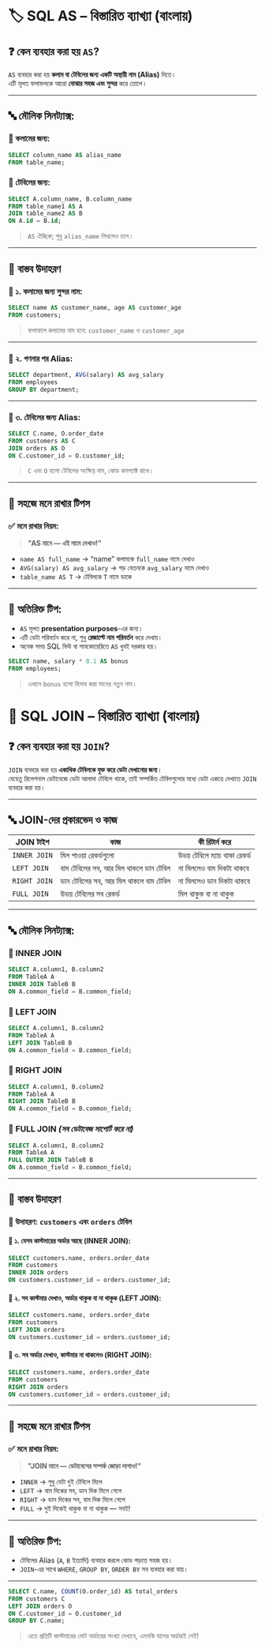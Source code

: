 # 🏷️ SQL AS – বিস্তারিত ব্যাখ্যা (বাংলায়)

## ❓ কেন ব্যবহার করা হয় `AS`?
`AS` ব্যবহার করা হয় **কলাম বা টেবিলের জন্য একটি অস্থায়ী নাম (Alias)** দিতে।  
এটি মূলত ফলাফলকে আরো **বোঝার সহজ এবং সুন্দর** করে তোলে।

---

## 🔤 মৌলিক সিনট্যাক্স:

### 🔹 কলামের জন্য:
```sql
SELECT column_name AS alias_name
FROM table_name;
```

### 🔹 টেবিলের জন্য:
```sql
SELECT A.column_name, B.column_name
FROM table_name1 AS A
JOIN table_name2 AS B
ON A.id = B.id;
```

> `AS` ঐচ্ছিক; শুধু `alias_name` লিখলেও চলে।

---

## 🧠 বাস্তব উদাহরণ

### 🔹 ১. কলামের জন্য সুন্দর নাম:
```sql
SELECT name AS customer_name, age AS customer_age
FROM customers;
```
> ফলাফলে কলামের নাম হবে: `customer_name` ও `customer_age`

---

### 🔹 ২. গণনার পর Alias:
```sql
SELECT department, AVG(salary) AS avg_salary
FROM employees
GROUP BY department;
```

---

### 🔹 ৩. টেবিলের জন্য Alias:
```sql
SELECT C.name, O.order_date
FROM customers AS C
JOIN orders AS O
ON C.customer_id = O.customer_id;
```
> `C` এবং `O` হলো টেবিলের সংক্ষিপ্ত নাম, কোড কমপ্যাক্ট রাখে।

---

## 📌 সহজে মনে রাখার টিপস

### ✅ মনে রাখার নিয়ম:
> **"AS মানে — এই নামে দেখাও!"**

- `name AS full_name` → “name” কলামকে `full_name` নামে দেখাও
- `AVG(salary) AS avg_salary` → গড় বেতনকে `avg_salary` নামে দেখাও
- `table_name AS T` → টেবিলকে `T` নামে ডাকে

---

## 🔐 অতিরিক্ত টিপ:
* `AS` মূলত **presentation purposes**-এর জন্য।  
* এটি ডেটা পরিবর্তন করে না, শুধু **রেজাল্টে নাম পরিবর্তন** করে দেখায়।
* অনেক সময় SQL ভিউ বা সাবকোয়েরিতে `AS` খুবই দরকার হয়।

```sql
SELECT name, salary * 0.1 AS bonus
FROM employees;
```

> এখানে `bonus` হলো হিসাব করা মানের নতুন নাম।




# 🔗 SQL JOIN – বিস্তারিত ব্যাখ্যা (বাংলায়)

## ❓ কেন ব্যবহার করা হয় `JOIN`?
`JOIN` ব্যবহার করা হয় **একাধিক টেবিলকে যুক্ত করে ডেটা দেখানোর জন্য**।  
যেহেতু রিলেশনাল ডেটাবেজে ডেটা আলাদা টেবিলে থাকে, তাই সম্পর্কিত টেবিলগুলোর মধ্যে ডেটা একত্রে দেখাতে `JOIN` ব্যবহার করা হয়।

---

## 🔤 JOIN-দের প্রকারভেদ ও কাজ

| JOIN টাইপ | কাজ | কী রিটার্ন করে |
|-----------|------|----------------|
| `INNER JOIN` | মিল পাওয়া রেকর্ডগুলো | উভয় টেবিলে ম্যাচ থাকা রেকর্ড |
| `LEFT JOIN` | বাম টেবিলের সব, আর মিল থাকলে ডান টেবিল | না মিললেও বাম দিকটা থাকবে |
| `RIGHT JOIN` | ডান টেবিলের সব, আর মিল থাকলে বাম টেবিল | না মিললেও ডান দিকটা থাকবে |
| `FULL JOIN` | উভয় টেবিলের সব রেকর্ড | মিল থাকুক বা না থাকুক |

---

## 🔤 মৌলিক সিনট্যাক্স:

### 🔹 INNER JOIN
```sql
SELECT A.column1, B.column2
FROM TableA A
INNER JOIN TableB B
ON A.common_field = B.common_field;
```

### 🔹 LEFT JOIN
```sql
SELECT A.column1, B.column2
FROM TableA A
LEFT JOIN TableB B
ON A.common_field = B.common_field;
```

### 🔹 RIGHT JOIN
```sql
SELECT A.column1, B.column2
FROM TableA A
RIGHT JOIN TableB B
ON A.common_field = B.common_field;
```

### 🔹 FULL JOIN *(সব ডেটাবেজ সাপোর্ট করে না)*  
```sql
SELECT A.column1, B.column2
FROM TableA A
FULL OUTER JOIN TableB B
ON A.common_field = B.common_field;
```

---

## 🧠 বাস্তব উদাহরণ

### 🛒 উদাহরণ: `customers` এবং `orders` টেবিল

#### 🔹 ১. যেসব কাস্টমারের অর্ডার আছে (INNER JOIN):
```sql
SELECT customers.name, orders.order_date
FROM customers
INNER JOIN orders
ON customers.customer_id = orders.customer_id;
```

#### 🔹 ২. সব কাস্টমার দেখাও, অর্ডার থাকুক বা না থাকুক (LEFT JOIN):
```sql
SELECT customers.name, orders.order_date
FROM customers
LEFT JOIN orders
ON customers.customer_id = orders.customer_id;
```

#### 🔹 ৩. সব অর্ডার দেখাও, কাস্টমার না থাকলেও (RIGHT JOIN):
```sql
SELECT customers.name, orders.order_date
FROM customers
RIGHT JOIN orders
ON customers.customer_id = orders.customer_id;
```

---

## 📌 সহজে মনে রাখার টিপস

### ✅ মনে রাখার নিয়ম:
> **"JOIN মানে — ডেটাবেসের সম্পর্ক জোড়া লাগাও!"**

- `INNER` → শুধু যেটা দুই টেবিলে মিলে  
- `LEFT` → বাম দিকের সব, ডান দিক মিলে গেলে  
- `RIGHT` → ডান দিকের সব, বাম দিক মিলে গেলে  
- `FULL` → দুই দিকেই থাকুক বা না থাকুক — সবই!

---

## 🔐 অতিরিক্ত টিপ:
* টেবিলের Alias (`A`, `B` ইত্যাদি) ব্যবহার করলে কোড পড়তে সহজ হয়।
* `JOIN`-এর সাথে `WHERE`, `GROUP BY`, `ORDER BY` সব ব্যবহার করা যায়।

---

```sql
SELECT C.name, COUNT(O.order_id) AS total_orders
FROM customers C
LEFT JOIN orders O
ON C.customer_id = O.customer_id
GROUP BY C.name;
```

> এতে প্রতিটি কাস্টমারের মোট অর্ডারের সংখ্যা দেখাবে, এমনকি যাদের অর্ডারই নেই!

